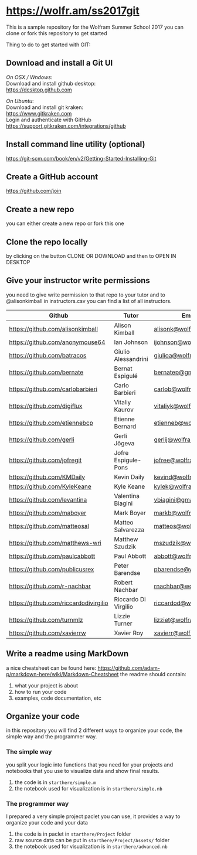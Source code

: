# https://wolfr.am/ss2017git

This is a sample repository for the Wolfram Summer School 2017
you can clone or fork this repository to get started

Thing to do to get started with GIT:

## Download and install a Git UI
*On OSX / Wndows*:  
Download and install github desktop:  
https://desktop.github.com  

*On Ubuntu*:  
Download and install git kraken:  
https://www.gitkraken.com  
Login and authenticate with GitHub  
https://support.gitkraken.com/integrations/github

## Install command line utility (optional)
https://git-scm.com/book/en/v2/Getting-Started-Installing-Git

## Create a GitHub account
https://github.com/join

## Create a new repo
you can either create a new repo or fork this one

## Clone the repo locally
by clicking on the button CLONE OR DOWNLOAD and then to OPEN IN DESKTOP

## Give your instructor write permissions
you need to give write permission to that repo to your tutor and to @alisonkimball
in instructors.csv you can find a list of all instructors.

|Github        |Tutor         |Email         |
|------------- |--------------|--------------|
|https://github.com/alisonkimball|Alison Kimball|alisonk@wolfram.com|
|https://github.com/anonymouse64|Ian Johnson|ijohnson@wolfram.com|
|https://github.com/batracos|Giulio Alessandrini|giulioa@wolfram.com|
|https://github.com/bernate|Bernat Espigulé|bernatep@gmail.com|
|https://github.com/carlobarbieri|Carlo Barbieri|carlob@wolfram.com|
|https://github.com/digiflux|Vitaliy Kaurov|vitaliyk@wolfram.com|
|https://github.com/etiennebcp|Etienne Bernard|etienneb@wolfram.com|
|https://github.com/gerli|Gerli Jõgeva|gerlij@wolfram.com|
|https://github.com/jofregit|Jofre Espigule-Pons|jofree@wolfram.com|
|https://github.com/KMDaily|Kevin Daily|kevind@wolfram.com|
|https://github.com/KyleKeane|Kyle Keane|kylek@wolfram.com|
|https://github.com/levantina|Valentina Biagini|vbiagini@gmail.com|
|https://github.com/maboyer|Mark Boyer|markb@wolfram.com|
|https://github.com/matteosal|Matteo Salvarezza|matteos@wolfram.com|
|https://github.com/matthews-wri|Matthew Szudzik|mszudzik@wolfram.com|
|https://github.com/paulcabbott|Paul Abbott|abbott@wolfram.com|
|https://github.com/publicusrex|Peter Barendse|pbarendse@wolfram.com|
|https://github.com/r-nachbar|Robert Nachbar|rnachbar@wolfram.com|
|https://github.com/riccardodivirgilio|Riccardo Di Virgilio|riccardod@wolfram.com|
|https://github.com/turnmlz|Lizzie Turner|lizziet@wolfram.com|
|https://github.com/xavierrw|Xavier Roy|xavierr@wolfram.com|

## Write a readme using MarkDown
a nice cheatsheet can be found here: https://github.com/adam-p/markdown-here/wiki/Markdown-Cheatsheet
the readme should contain: 
1. what your project is about
2. how to run your code
3. examples, code documentation, etc

## Organize your code
in this repository you will find 2 different ways to organize your code, the simple way and the programmer way.

### The simple way
you split your logic into functions that you need for your projects and notebooks that you use to visualize data and show final results.
1. the code is in `starthere/simple.m`
2. the notebook used for visualization is in `starthere/simple.nb`

### The programmer way
I prepared a very simple project paclet you can use, it provides a way to organize your code and your data

1. the code is in paclet in `starthere/Project` folder
2. raw source data can be put in `starthere/Project/Assets/` folder
3. the notebook used for visualization is in `starthere/advanced.nb`
